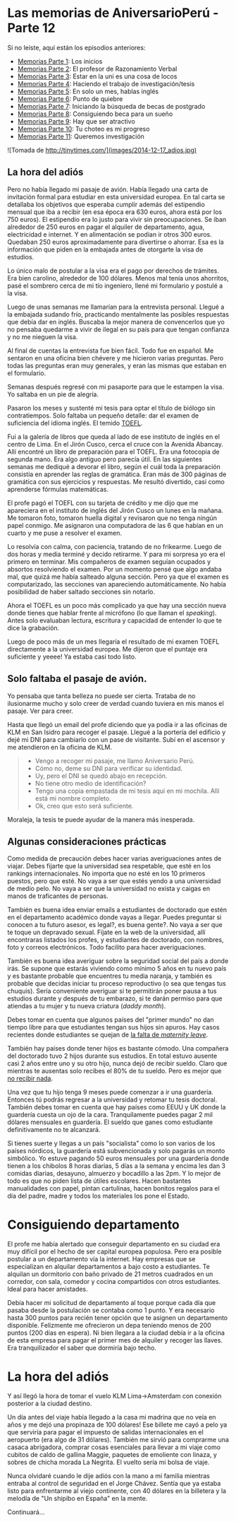 # Las memorias de AniversarioPerú - Parte 12


Si no leíste, aquí están los episodios anteriores:

* [Memorias Parte 1](http://aniversarioperu.utero.pe/2014/06/28/las-memorias-de-aniversarioperu-parte-1/): Los inicios
* [Memorias Parte 2](http://aniversarioperu.utero.pe/2014/07/17/las-memorias-de-aniversarioperu-parte-2/): El profesor de Razonamiento Verbal
* [Memorias Parte 3](http://aniversarioperu.utero.pe/2014/08/28/las-memorias-de-aniversarioperu-parte-3/): Estar en la uni es una cosa de locos
* [Memorias Parte 4](http://aniversarioperu.utero.pe/2014/09/18/las-memorias-de-aniversarioperu-parte-4/): Haciendo el trabajo de investigación/tesis
* [Memorias Parte 5](http://aniversarioperu.utero.pe/2014/10/02/las-memorias-de-aniversarioperu-parte-5/): En solo un mes, hablas inglés
* [Memorias Parte 6](http://aniversarioperu.utero.pe/2014/10/09/las-memorias-de-aniversarioperu-parte-6/): Punto de quiebre
* [Memorias Parte 7](http://aniversarioperu.utero.pe/2014/10/23/las-memorias-de-aniversarioperu-parte-7/): Iniciando la búsqueda de becas de postgrado
* [Memorias Parte 8](http://aniversarioperu.utero.pe/2014/10/30/las-memorias-de-aniversarioperu-parte-8/): Consiguiendo beca para un sueño
* [Memorias Parte 9](http://aniversarioperu.utero.pe/2014/11/13/las-memorias-de-aniversarioperu-parte-9/): Hay que ser atractivo
* [Memorias Parte 10](http://aniversarioperu.utero.pe/2014/12/12/las-memorias-de-aniversarioperu-parte-10/): Tu choteo es mi progreso
* [Memorias Parte 11](http://aniversarioperu.utero.pe/2014/12/15/las-memorias-de-aniversarioperu-parte-11/): Queremos investigación

![Tomada de http://tinytimes.com/](images/2014-12-17_adios.jpg)

## La hora del adiós
Pero no había llegado mi pasaje de avión. Había llegado una carta de invitación
formal para estudiar en esta universidad europea. En tal carta se detallaba los
objetivos que esperaba cumplir además del estipendio mensual que iba a recibir
(en esa época era 630 euros, ahora está por los 750 euros).
El estipendio era lo justo para vivir sin preocupaciones. Se iban alrededor de
250 euros en pagar el alquiler de departamento, agua, electricidad e internet. Y
en alimentación se podían ir otros 300 euros. Quedaban 250 euros
aproximadamente para divertirse o ahorrar.
Esa es la información que piden en la embajada antes de otorgarte la visa de
estudios.

Lo único malo de postular a la visa era el pago por derechos de trámites. Era
bien carolino, alrededor de 100 dólares. Menos mal tenía unos ahorritos, pasé
el sombrero cerca de mi tío ingeniero, llené mi formulario y postulé a la visa.

Luego de unas semanas me llamarían para la entrevista personal. Llegué a la
embajada sudando frío, practicando mentalmente las posibles respuestas que
debía dar en inglés. Buscaba la mejor manera de convencerlos que yo no pensaba
quedarme a vivir de ilegal en su país para que tengan confianza y no me nieguen
la visa.

Al final de cuentas la entrevista fue bien fácil. Todo fue en español.
Me sentaron en una oficina bien chévere y me hicieron varias preguntas. Pero
todas las preguntas eran muy generales, y eran las mismas que estaban en
el formulario.

Semanas después regresé con mi pasaporte para que le estampen la visa. Yo
saltaba en un pie de alegría.

Pasaron los meses y sustenté mi tesis para optar el título de biólogo sin
contratiempos. Solo faltaba un pequeño detalle: dar el examen de suficiencia
del idioma inglés. El temido [TOEFL](http://es.wikipedia.org/wiki/TOEFL).

Fui a la galería de libros que queda al lado de ese instituto de inglés en el
centro de Lima. En el Jirón Cusco, cerca el cruce con la Avenida Abancay. Allí
encontré un libro de preparación para el TOEFL. Era una fotocopia de segunda
mano. Era algo antiguo pero parecía útil.
En las siguientes semanas me dediqué a devorar el libro, según el cuál toda la
preparación consistía en aprender las reglas de gramática. Eran más de 300
páginas de gramática con sus ejercicios y respuestas. Me resultó divertido,
casi como aprenderse fórmulas matemáticas.

El profe pagó el TOEFL con su tarjeta de crédito y me dijo que me apareciera en
el instituto de inglés del Jirón Cusco un lunes en la mañana.
Me tomaron foto, tomaron huella digital y revisaron que no tenga ningún papel
conmigo. Me asignaron una computadora de las 6 que habían en un cuarto y me
puse a resolver el examen.

Lo resolvía con calma, con paciencia, tratando de no frikearme. Luego de dos
horas y media terminé y decido retirarme. Y para mi sorpresa yo era el primero
en terminar. Mis compañeros de examen seguían ocupados y absortos
resolviendo el examen. Por un momento pensé que algo andaba mal, que quizá me
había salteado alguna sección. Pero ya que el examen es computarizado, las
secciones van apareciendo automáticamente. No había posibilidad de haber
saltado secciones sin notarlo.


Ahora el TOEFL es un poco más complicado ya que hay una sección nueva donde
tienes que hablar frente al micrófono (lo que llaman el *speaking*).
Antes solo evaluaban lectura, escritura y capacidad de entender lo que te dice
la grabación.

Luego de poco más de un mes llegaría el resultado de mi examen TOEFL
directamente a la universidad europea. Me dijeron que el puntaje era suficiente
y yeeee! Ya estaba casi todo listo.

## Solo faltaba el pasaje de avión. 

Yo pensaba que tanta belleza no puede ser cierta. Trataba de no ilusionarme
mucho y solo creer de verdad cuando tuviera en mis manos el pasaje. Ver para
creer.

Hasta que llegó un email del profe diciendo que ya podía ir a las oficinas de
KLM en San Isidro para recoger el pasaje. Llegué a la portería del edificio y
dejé mi DNI para cambiarlo con un pase de visitante. Subí en el ascensor y me
atendieron en la oficina de KLM.

> - Vengo a recoger mi pasaje, me llamo Aniversario Perú.
> - Cómo no, deme su DNI para verificar su identidad.
> - Uy, pero el DNI se quedó abajo en recepción.
> - No tiene otro medio de identificación?
> - Tengo una copia empastada de mi tesis aquí en mi mochila. Allí está mi
    nombre completo.
> - Ok, creo que esto será suficiente.

Moraleja, la tesis te puede ayudar de la manera más inesperada.


## Algunas consideraciones prácticas

Como medida de precaución debes hacer varias averiguaciones antes de viajar.
Debes fijarte que la universidad sea respetable, que esté en los rankings
internacionales. No importa que no esté en los 10 primeros puestos, pero que esté.
No vaya a ser que estés yendo a una universidad de medio pelo.
No vaya a ser que la universidad no exista y caigas en manos de traficantes de
personas.

También es buena idea enviar emails a estudiantes de doctorado que estén 
en el departamento académico donde vayas a llegar. Puedes preguntar si conocen a
tu futuro asesor, es legal?, es buena gente?. No vaya a ser que te toque un
depravado sexual.
Fíjate en la web de la universidad, allí encontraras listados los profes, y
estudiantes de doctorado, con nombres, foto y correos electrónicos. Todo
facilito para hacer averiguaciones.

También es buena idea averiguar sobre la seguridad social del país a donde
irás. Se supone que estarás viviendo como mínimo 5 años en tu nuevo país y es
bastante probable que encuentres tu media naranja, y también es probable que
decidas iniciar tu proceso reproductivo (o sea que tengas tus chuquis). Sería conveniente
averiguar si te permitirán poner pausa a tus estudios durante y
después de tu embarazo, si te darán permiso para que atiendas a tu mujer y tu
nueva criatura (*daddy month*).

Debes tomar en cuenta que algunos países del "primer mundo" no dan tiempo libre
para que estudiantes tengan sus hijos sin apuros. Hay casos recientes donde
estudiantes se quejan de [la falta de *maternity leave*](http://the-toast.net/2014/10/27/employer-put-fml-fmla/).

También hay países donde tener hijos es bastante cómodo. Una compañera del
doctorado tuvo 2 hijos durante sus estudios. En total estuvo ausente casi 2
años entre uno y su otro hijo, nunca dejó de recibir sueldo. Claro
que mientras te ausentas solo recibes el 80% de tu sueldo. Pero es mejor que [no
recibir nada](http://the-toast.net/2014/10/27/employer-put-fml-fmla/).

Una vez que tu hijo tenga 9 meses puede comenzar a ir una guardería. Entonces tú
podrás regresar a la universidad y retomar tu tesis doctoral. También debes
tomar en cuenta que hay países como EEUU y UK donde la guardería cuesta un ojo
de la cara. Tranquilamente puedes pagar 2 mil dólares mensuales en guardería.
El sueldo que ganes como estudiante definitivamente no te alcanzará.

Si tienes suerte y llegas a un país "socialista" como lo son varios de los países
nórdicos, la guardería está subvencionada y solo pagarás un monto simbólico. Yo
estuve pagando 50 euros mensuales por una guardería donde tienen a los chibolos
8 horas diarias, 5 días a la semana y encima les dan 3 comidas diarias,
desayuno, almuerzo y bocadillo a las 2pm. Y lo mejor de todo es que no piden lista
de útiles escolares. Hacen bastantes manualidades con papel, pintan cartulinas,
hacen bonitos regalos para el día del padre, madre y todos los materiales
los pone el Estado.


# Consiguiendo departamento
El profe me había alertado que conseguir departamento en su ciudad era muy
difícil por el hecho de ser capital europea populosa. Pero era posible postular a
un departamento vía la internet. Hay empresas que se especializan en alquilar
departamentos a bajo costo a estudiantes. Te alquilan un dormitorio con
baño privado de 21 metros cuadrados en un corredor, con sala, comedor y cocina
compartidos con otros estudiantes. Ideal para hacer amistades.

Debía hacer mi solicitud de departamento al toque porque cada día que pasaba
desde la postulación se contaba como 1 punto.
Y era necesario hasta 300 puntos para recién tener opción
que te asignen un departamento disponible. Felizmente me ofrecieron un depa
teniendo menos de 200 puntos (200 días en espera).
Ni bien llegara a la ciudad debía ir a la oficina de esta empresa para pagar el
primer mes de alquiler y recoger las llaves.
Era tranquilizador el saber que dormiría bajo techo.

# La hora del adiós
Y así llegó la hora de tomar el vuelo KLM Lima->Amsterdam con conexión
posterior a la ciudad destino.

Un día antes del viaje había llegado a la casa mi madrina que no veía en años
y me dejó una propinaza de 100 dólares! Ese billete me cayó a pelo ya que
serviría para pagar el impuesto de salidas internacionales en el aeropuerto
(era algo de 31 dólares). También me sirvió para comprarme una casaca
abrigadora, comprar cosas esenciales para llevar a mi viaje como cubitos de
caldo de gallina Maggie, paquetes de emoliente con linaza, y sobres de chicha
morada La Negrita.
El vuelto sería mi bolsa de viaje.

Nunca olvidaré cuando le dije adiós con la mano a mi familia mientras entraba
al control de seguridad en el Jorge Chávez. Sentía que ya estaba listo para
enfrentarme al viejo continente, con 40 dólares en la billetera y la melodía de
"Un shipibo en España" en la mente.

Continuará...


